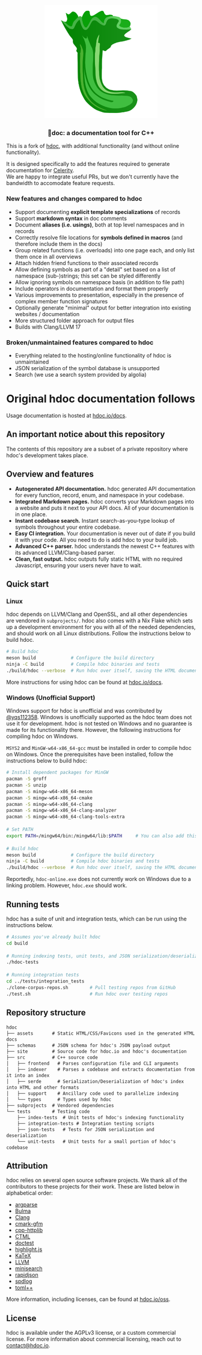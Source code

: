 <h1 align="center">
    <img
        width="300"
        alt="🥬doc logo"
        src="assets/icon.png">
</h1>

<h3 align="center">
    🥬doc: a documentation tool for C++
</h3>

This is a fork of [hdoc](https://hdoc.io/), with additional functionality (and without online functionality).

It is designed specifically to add the features required to generate documentation for [Celerity](https://celerity.github.io/).  
We are happy to integrate useful PRs, but we don't currently have the bandwidth to accomodate feature requests. 

### New features and changes compared to hdoc

 * Support documenting **explicit template specializations** of records
 * Support **markdown syntax** in doc comments
 * Document **aliases (i.e. usings)**, both at top level namespaces and in records
 * Correctly resolve file locations for **symbols defined in macros** (and therefore include them in the docs)
 * Group related functions (i.e. overloads) into one page each, and only list them once in all overviews
 * Attach hidden friend functions to their associated records
 * Allow defining symbols as part of a "detail" set based on a list of namespace (sub-)strings; this set can be styled differently 
 * Allow ignoring symbols on namespace basis (in addition to file path)
 * Include operators in documentation and format them properly
 * Various improvements to presentation, especially in the presence of complex member function signatures
 * Optionally generate "minimal" output for better integration into existing websites / documentation
 * More structured folder approach for output files
 * Builds with Clang/LLVM 17

### Broken/unmaintained features compared to hdoc

 * Everything related to the hosting/online functionality of hdoc is unmaintained
 * JSON serialization of the symbol database is unsupported
 * Search (we use a search system provided by algolia)

# Original hdoc documentation follows

Usage documentation is hosted at [hdoc.io/docs](https://hdoc.io/docs).

## An important notice about this repository

The contents of this repository are a subset of a private repository where hdoc's development takes place.

## Overview and features

* **Autogenerated API documentation.** hdoc generated API documentation for every function, record, enum, and namespace in your codebase.
* **Integrated Markdown pages.** hdoc converts your Markdown pages into a website and puts it next to your API docs. All of your documentation is in one place.
* **Instant codebase search.** Instant search-as-you-type lookup of symbols throughout your entire codebase.
* **Easy CI integration.** Your documentation is never out of date if you build it with your code. All you need to do is add hdoc to your build job.
* **Advanced C++ parser.** hdoc understands the newest C++ features with its advanced LLVM/Clang-based parser.
* **Clean, fast output.** hdoc outputs fully static HTML with no required Javascript, ensuring your users never have to wait.

## Quick start

### Linux

hdoc depends on LLVM/Clang and OpenSSL, and all other dependencies are vendored in `subprojects/`.
hdoc also comes with a Nix Flake which sets up a development environment for you with all of the needed dependencies, and should work on all Linux distributions.
Follow the instructions below to build hdoc.

```sh
# Build hdoc
meson build             # Configure the build directory
ninja -C build          # Compile hdoc binaries and tests
./build/hdoc --verbose  # Run hdoc over itself, saving the HTML documentation to ./hdoc-output/
```

More instructions for using hdoc can be found at [hdoc.io/docs](https://hdoc.io/docs).

### Windows (Unofficial Support)

Windows support for hdoc is unofficial and was contributed by [@yqs112358](https://github.com/yqs112358/).
Windows is unofficially supported as the hdoc team does not use it for development.
hdoc is not tested on Windows and no guarantee is made for its functionality there.
However, the following instructions for compiling hdoc on Windows.

`MSYS2` and `MinGW-w64-x86_64-gcc` must be installed in order to compile hdoc on Windows.
Once the prerequisites have been installed, follow the instructions below to build hdoc:

```sh
# Install dependent packages for MinGW
pacman -S groff
pacman -S unzip
pacman -S mingw-w64-x86_64-meson
pacman -S mingw-w64-x86_64-cmake
pacman -S mingw-w64-x86_64-clang
pacman -S mingw-w64-x86_64-clang-analyzer
pacman -S mingw-w64-x86_64-clang-tools-extra

# Set PATH
export PATH=/mingw64/bin:/mingw64/lib:$PATH		# You can also add this line into ~/.bashrc

# Build hdoc
meson build             # Configure the build directory
ninja -C build          # Compile hdoc binaries and tests
./build/hdoc --verbose  # Run hdoc over itself, saving the HTML documentation to ./hdoc-output/
```

Reportedly, `hdoc-online.exe` does not currently work on Windows due to a linking problem.
However, `hdoc.exe` should work.

## Running tests

hdoc has a suite of unit and integration tests, which can be run using the instructions below.

```sh
# Assumes you've already built hdoc
cd build

# Running indexing tests, unit tests, and JSON serialization/deserialization tests
./hdoc-tests

# Running integration tests
cd ../tests/integration_tests
./clone-corpus-repos.sh        # Pull testing repos from GitHub
./test.sh                      # Run hdoc over testing repos
```

## Repository structure

```
hdoc
├── assets       # Static HTML/CSS/Favicons used in the generated HTML docs
├── schemas      # JSON schema for hdoc's JSON payload output
├── site         # Source code for hdoc.io and hdoc's documentation
├── src          # C++ source code
│   ├── frontend   # Parses configuration file and CLI arguments
│   ├── indexer    # Parses a codebase and extracts documentation from it into an index
│   ├── serde      # Serialization/Deserialization of hdoc's index into HTML and other formats
│   ├── support    # Ancillary code used to parallelize indexing
│   └── types      # Types used by hdoc
├── subprojects  # Vendored dependencies
└── tests        # Testing code
    ├── index-tests  # Unit tests of hdoc's indexing functionality
    ├── integration-tests # Integration testing scripts
    ├── json-tests   # Tests for JSON serialization and deserialization
    └── unit-tests   # Unit tests for a small portion of hdoc's codebase
```

## Attribution

hdoc relies on several open source software projects.
We thank all of the contributors to these projects for their work.
These are listed below in alphabetical order:
- [argparse](https://github.com/p-ranav/argparse)
- [Bulma](https://bulma.io/)
- [Clang](https://clang.llvm.org/)
- [cmark-gfm](https://github.com/github/cmark-gfm)
- [cpp-httplib](https://github.com/yhirose/cpp-httplib)
- [CTML](https://github.com/tinfoilboy/CTML)
- [doctest](https://github.com/onqtam/doctest)
- [highlight.js](https://github.com/highlightjs/highlight.js)
- [KaTeX](https://github.com/KaTeX/KaTeX)
- [LLVM](https://llvm.org/)
- [minisearch](https://github.com/lucaong/minisearch)
- [rapidjson](https://github.com/Tencent/rapidjson)
- [spdlog](https://github.com/gabime/spdlog)
- [toml++](https://marzer.github.io/tomlplusplus/)

More information, including licenses, can be found at [hdoc.io/oss](https://hdoc.io/oss/).

## License

hdoc is available under the AGPLv3 license, or a custom commercial license.
For more information about commercial licensing, reach out to [contact@hdoc.io](mailto:contact@hdoc.io).
